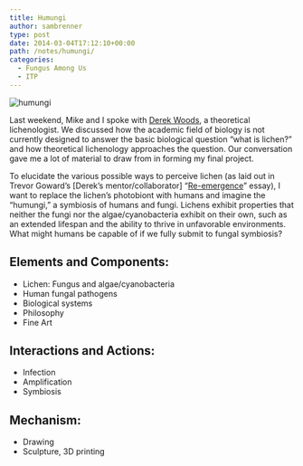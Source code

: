```yaml
---
title: Humungi
author: sambrenner
type: post
date: 2014-03-04T17:12:10+00:00
path: /notes/humungi/
categories:
  - Fungus Among Us
  - ITP
---
```

<img class="aligncenter size-medium wp-image-581" alt="humungi" src="/img/uploads/2014/03/humungi-800x652.gif"  />

Last weekend, Mike and I spoke with [Derek Woods][1], a theoretical lichenologist. We discussed how the academic field of biology is not currently designed to answer the basic biological question &#8220;what is lichen?&#8221; and how theoretical lichenology approaches the question. Our conversation gave me a lot of material to draw from in forming my final project.

To elucidate the various possible ways to perceive lichen (as laid out in Trevor Goward&#8217;s [Derek&#8217;s mentor/collaborator] &#8220;[Re-emergence][2]&#8221; essay), I want to replace the lichen&#8217;s photobiont with humans and imagine the &#8220;humungi,&#8221; a symbiosis of humans and fungi. Lichens exhibit properties that neither the fungi nor the algae/cyanobacteria exhibit on their own, such as an extended lifespan and the ability to thrive in unfavorable environments. What might humans be capable of if we fully submit to fungal symbiosis?

## Elements and Components:
  * Lichen: Fungus and algae/cyanobacteria
  * Human fungal pathogens
  * Biological systems
  * Philosophy
  * Fine Art

## Interactions and Actions:
  * Infection
  * Amplification
  * Symbiosis

## Mechanism:
  * Drawing
  * Sculpture, 3D printing

 [1]: http://rice.academia.edu/DerekWoods
 [2]: http://www.waysofenlichenment.net/essays/readings_4_reemergence.pdf
